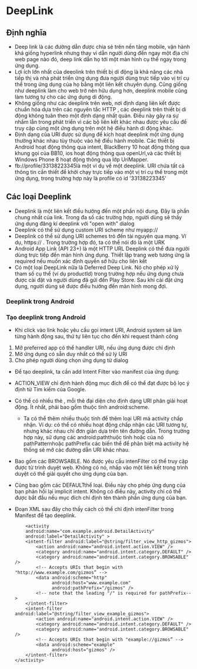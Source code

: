 # DeepLink
## Định nghĩa
- Deep link là các đường dẫn được chia sẻ trên nền tảng mobile, vận hành khá giống hyperlink nhưng thay vì dẫn người dùng đến ngay một địa chỉ web page nào đó, deep link dẫn họ tới một màn hình cụ thể ngay trong ứng dụng.
- Lợi ích lớn nhất của deeolink trên thiết bị di động là khả năng các nhà tiếp thị và nhà phát triển ứng dụng đưa người dùng trực tiếp vào vị trí cụ thể trong ứng dụng của họ bằng một liên kết chuyên dụng. Cũng giống như deeplink làm cho web trở nên hữu dụng hơn, deeplink mobile cũng làm tương tự cho các ứng dụng di động.
- Không giống như các deeplink trên web, nơi định dạng liên kết được chuẩn hóa dựa trên các nguyên tắc HTTP , các deeplink trên thiết bị di động không tuân theo một định dạng nhất quán. Điều này gây ra sự nhầm lẫn trong phát triển vì các bộ liên kết khác nhau được yêu cầu để truy cập cùng một ứng dụng trên một hệ điều hành di động khác.
- Định dạng của URI được sử dụng để kích hoạt deeplink một ứng dụng thường khác nhau tùy thuộc vào hệ điều hành mobile. Các thiết bị Android hoạt động thông qua intent, BlackBerry 10 hoạt động thông qua khung gọi của BB10, ios hoạt động thông qua openUrl,và các thiết bị Windows Phone 8 hoạt động thông qua lớp UriMapper.
- fb://profile/33138223345là một ví dụ về một deeplink. URI chứa tất cả thông tin cần thiết để khởi chạy trực tiếp vào một vị trí cụ thể trong một ứng dụng, trong trường hợp này là profile có id '33138223345'
## Các loại Deeplink
- Deeplink là một liên kết điều hướng đến một phần nội dung. Đây là phần chung nhất của link. Trong đa số các trường hợp, người dùng sẽ thấy ứng dụng đăng kí deeplink với "open with" dialog
- Deeplink có thể sử dụng custom URI scheme như myapp://
- Deeplink có thể sử dụng URI schemes trỏ đến tài nguyên qua mạng. Ví dụ, https:// . Trong trường hợp đó, ta có thể nói đó là một URK
- Android App Link (API 23+) là một HTTP URL Deeplink có thể đưa người dùng trực tiếp đến màn hình ứng dụng. Thiết lập trang web tương ứng là required nếu muốn xác định quyền sở hữu cho liên kết
- Có một loại DeepLink nữa là Deferred Deep Link. Nó cho phép xử lý tham số cụ thể (ví dụ productId) trong trường hợp nếu ứng dụng chưa được cài đặt và người dùng đã gửi đến Play Store. Sau khi cài đặt ứng dụng, người dùng sẽ được điều hướng đến màn hình mong đợi. 
### Deeplink trong Android
### Tạo deeplink trong Android
- Khi click vào link hoặc yêu cầu gọi intent URI, Android system sẽ làm từng hành động sau, thứ tự liên tục cho đến khi request thành công
1. Mở preferred app có thể handler URI, nếu ứng dụng được chỉ định
2. Mở ứng dụng có sẵn duy nhất có thể sử lý URI
3. Cho phép người dùng chọn ứng dụng từ dialog

- Để tạo deeplink, ta cần add Intent Filter vào manifest của ứng dụng:

  <action>
- ACTION_VIEW chỉ định hành động mục đích để có thể đạt được bộ lọc ý định từ Tìm kiếm của Google.

  <data>
- Có thể có nhiều thẻ <data>, mỗi thẻ đại diện cho định dạng URI phân giải hoạt động. Ít nhất, <data> phải bao gồm thuộc tính android:scheme.
  - Ta có thể thêm nhiều thuộc tính để thêm loại URI mà activity chấp nhận. Ví dụ: có thể có nhiều hoạt động chấp nhận các URI tương tự, nhưng khác nhau chỉ đơn giản dựa trên tên đường dẫn. Trong trường hợp này, sử dụng các android:paththuộc tính hoặc của nó pathPatternhoặc pathPrefix các biến thể để phân biệt mà activity hệ thống sẽ mở các đường dẫn URI khác nhau.

  <category>
 - Bao gồm các BROWSABLE. Nó được yêu cầu intenFilter có thể truy cập được từ trình duyệt web. Không có nó, nhấp vào một liên kết trong trình duyệt có thể giải quyết cho ứng dụng của bạn.
  
 - Cũng bao gồm các DEFAULTthể loại. Điều này cho phép ứng dụng của bạn phản hồi lại implicit intent. Không có điều này, activity chỉ có thể được bắt đầu nếu mục đích chỉ định tên thành phần ứng dụng của bạn.

- Đoạn XML sau đây cho thấy cách có thể chỉ định intenFilter trong Manifest để tạo deeplink. 

          <activity
          android:name="com.example.android.DetailActivity"
          android:label="DetailActivity" >
          <intent-filter android:label="@string/filter_view_http_gizmos">
              <action android:name="android.intent.action.VIEW" />
              <category android:name="android.intent.category.DEFAULT" />
              <category android:name="android.intent.category.BROWSABLE" />
              <!-- Accepts URIs that begin with "http://www.example.com/gizmos” -->
              <data android:scheme="http"
                    android:host="www.example.com"
                    android:pathPrefix="/gizmos" />
              <!-- note that the leading "/" is required for pathPrefix-->
          </intent-filter>
          <intent-filter android:label="@string/filter_view_example_gizmos">
              <action android:name="android.intent.action.VIEW" />
              <category android:name="android.intent.category.DEFAULT" />
              <category android:name="android.intent.category.BROWSABLE" />
              <!-- Accepts URIs that begin with "example://gizmos” -->
              <data android:scheme="example"
                    android:host="gizmos" />
          </intent-filter>
      </activity>
      
  

